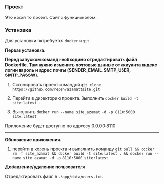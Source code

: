 ### Проект

Это какой то проект. Сайт с функционалом.

### Установка

Для установки потребуется `docker` и `git`.

**Первая установка.**

**Перед запуском команд необходимо отредактировать файл Dockerfile. Там нужно изменить почтовые данные от аккуанта яндекс логин пароль и адрес почты (SENDER_EMAIL, SMTP_USER, SMTP_PASSW).**

1. Cклонировать проект командой `git clone https://github.com/repen/azamattsite.git`

2. Перейти в директорию проекта. Выполнить `docker build -t site:latest .`

3. Выполнить `docker run --name site_azamat -d -p 8110:5000 site:latest`

Приложение будет доступно по адрессу 0.0.0.0:8110

- - -

**Обновление приложения.**

1. перейти в корень проекта и выполнить команду `git pull && docker rm -f site_azamat && docker build -t site:latest . && docker run --name site_azamat -d -p 8110:5000 site:latest`


**Добавление/удаление пользователя**

Отредактировать файл в `./app/data/users.txt`.